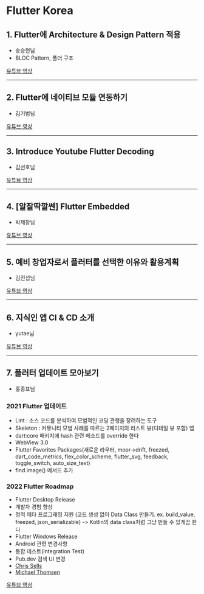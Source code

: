# Flutter Korea

## 1. Flutter에 Architecture & Design Pattern 적용
- 송승현님
- BLOC Pattern, 폴더 구조

[유튜브 영상](https://www.youtube.com/watch?v=bp9AlSUsS10)

----

## 2. Flutter에 네이티브 모듈 연동하기
- 김기범님


[유튜브 영상](https://www.youtube.com/watch?v=nIqTfAeYc3Y)

---

## 3. Introduce Youtube Flutter Decoding
- 김선호님 


[유튜브 영상](https://www.youtube.com/watch?v=W6D1MqqPdXs)


---


## 4. [알잘딱깔쎈] Flutter Embedded
- 박제창님


[유튜브 영상](https://www.youtube.com/watch?v=jW3pqIpQtQE&t=1s)

---


## 5. 예비 창업자로서 플러터를 선택한 이유와 활용계획
- 김진섭님 


[유튜브 영상](https://www.youtube.com/watch?v=_WJMcLx6Hoo&t=2s)

---

## 6. 지식인 앱 CI & CD 소개
- yutae님


[유튜브 영상](https://www.youtube.com/watch?v=XE7arhC6tsc)

--- 

## 7. 플러터 업데이트 모아보기
- 홍종표님
 ### 2021 Flutter 업데이트
- Lint : 소스 코드를 분석하여 모범적인 코딩 관행을 장려하는 도구  
- Skeleton : 커뮤니티 모범 사례를 따르는 2페이지의 리스트 뷰(디테일 뷰 포함) 앱
- dart:core 패키지에 hash 관련 메소드를 override 한다
- WebView 3.0
- Flutter Favorites Packages(새로운 라우터, moor->drift, freezed, dart_code_metrics, flex_color_scheme, flutter_svg, feedback, toggle_switch, auto_size_text) 
- find.image() 메서드 추가

 ### 2022 Flutter Roadmap
 - Flutter Desktop Release
 - 개발자 경험 향상
 - 정적 메타 프로그래밍 지원 (코드 생성 없이 Data Class 만들기. ex. build_value, freezed, json_serializable) -> Kotlin의 data class처럼 그냥 만들 수 있게끔 한다
- Flutter Windows Release
- Android 관련 변경사항
- 통합 테스트(Integration Test)
- Pub.dev 검색 UI 변경
- [Chris Sells](https://medium.com/@csells_18027) 
- [Michael Thomsen](https://medium.com/@mit.mit)


[유튜브 영상](https://www.youtube.com/watch?v=fhOGL_6XGTg)
